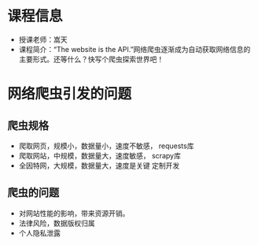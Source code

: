 # 课程信息
* 授课老师：嵩天
* 课程简介：“The website is the API.”网络爬虫逐渐成为自动获取网络信息的主要形式。还等什么？快写个爬虫探索世界吧！

# 网络爬虫引发的问题
## 爬虫规格
* 爬取网页，规模小，数据量小，速度不敏感， requests库
* 爬取网站，中规模，数据量大，速度敏感，   scrapy库
* 全因特网，大规模，数据量大，速度是关键   定制开发

## 爬虫的问题
* 对网站性能的影响，带来资源开销。
* 法律风险，数据版权归属
* 个人隐私泄露

